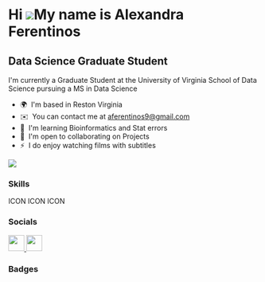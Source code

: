 Hi ![](https://user-images.githubusercontent.com/18350557/176309783-0785949b-9127-417c-8b55-ab5a4333674e.gif)My name is Alexandra Ferentinos
============================================================================================================================================

Data Science Graduate Student
-----------------------------

I'm currently a Graduate Student at the University of Virginia School of Data Science pursuing a MS in Data Science

* 🌍  I'm based in Reston Virginia
* ✉️  You can contact me at [aferentinos9@gmail.com](mailto:aferentinos9@gmail.com)
* 🧠  I'm learning Bioinformatics and Stat errors
* 🤝  I'm open to collaborating on Projects
* ⚡  I do enjoy watching films with subtitles

<a href="https://www.github.com/atferentinos" target="_blank" rel="noreferrer"><img
src="https://img.shields.io/github/followers/atferentinos?logo=github&style=for-the-badge&color=0891b2&labelColor=1c1917" /></a>

### Skills


<p align="left">
ICON ICON ICON
</p>


### Socials

<p align="left"> <a href="https://www.github.com/atferentinos" target="_blank" rel="noreferrer"> <picture> <source media="(prefers-color-scheme: dark)" srcset="https://raw.githubusercontent.com/danielcranney/readme-generator/main/public/icons/socials/github-dark.svg" /> <source media="(prefers-color-scheme: light)" srcset="https://raw.githubusercontent.com/danielcranney/readme-generator/main/public/icons/socials/github.svg" /> <img src="https://raw.githubusercontent.com/danielcranney/readme-generator/main/public/icons/socials/github.svg" width="32" height="32" /> </picture> </a> <a href="https://www.linkedin.com/in/alexandra-ferentinos-27325a225/" target="_blank" rel="noreferrer"> <picture> <source media="(prefers-color-scheme: dark)" srcset="undefined" /> <source media="(prefers-color-scheme: light)" srcset="https://raw.githubusercontent.com/danielcranney/readme-generator/main/public/icons/socials/linkedin.svg" /> <img src="https://raw.githubusercontent.com/danielcranney/readme-generator/main/public/icons/socials/linkedin.svg" width="32" height="32" /> </picture> </a></p>

### Badges

